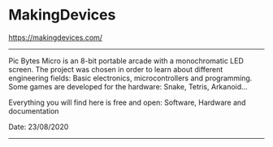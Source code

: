 # MakingDevices
https://makingdevices.com/
*********************************************************************************************
Pic Bytes Micro is an 8-bit portable arcade with a monochromatic LED screen. The project was 
chosen in order to learn about different engineering fields: Basic electronics, microcontrollers 
and programming. Some games are developed for the hardware: Snake, Tetris, Arkanoid...

Everything you will find here is free and open: Software, Hardware and documentation

Date: 23/08/2020
*********************************************************************************************
